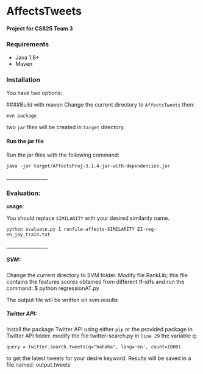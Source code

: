 
# AffectsTweets
#### Project for CS825 Team 3 ####

### Requirements
* Java 1.8+
* Maven

### Installation
You have two options:

####Build with maven
Change the current directory to `AffectsTweets` then:
```
mvn package
```
two `jar` files will be created in `target` directory.

#### Run the jar file
 Run the jar files with the following command:
```
java -jar target/AffectsProj-3.1.4-jar-with-dependencies.jar
```
\_________________ 

### Evaluation:

**usage**:

You should replace `SIMILARITY` with your desired similarity name.
 ```
 python evaluate.py 1 runfile-affects-SIMILARITY EI-reg-en_joy_train.txt

```

\_________________ 
##### SVM:
Change the current directory to SVM folder.
Modify file RankLib; this file contains the features scores obtained from different tf-idfs and run the command:
$ python regressionAT.py

The output file will be written on svm.results

##### Twitter API:
Install the package Twitter API using either `pip` or the provided package in Twitter API folder.
modify the file twitter-search.py in `line 29` the variable q:

`query = twitter.search.tweets(q="hahaha", lang='en', count=1000)`

to get the latest tweets for your desire keyword. Results will be saved in a file named: output.tweets



